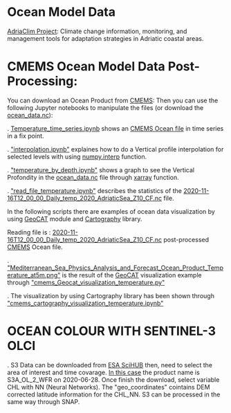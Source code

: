  # Ocean Model Data

[AdriaClim Project](https://www.italy-croatia.eu/web/adriaclim): Climate change information, monitoring, and management tools for adaptation strategies in Adriatic coastal areas.


  # CMEMS Ocean Model Data Post-Processing:

  You can download an Ocean Product from [CMEMS](https://resources.marine.copernicus.eu/?option=com_csw&task=results):
  Then you can use the following Jupyter notebooks to manipulate the files (or download the [ocean_data.nc](https://github.com/007-Ozalp/Ocean-Data-post-processing/blob/main/ocean_data.nc)):

. [Temperature_time_series.ipynb](https://github.com/007-Ozalp/Ocean-Data-post-processing/blob/main/Temperature_time_series.ipynb) shows an [CMEMS Ocean file](https://resources.marine.copernicus.eu/?option=com_csw&task=results) in time series in a fix point.

. ["interpolation.ipynb"](https://github.com/007-Ozalp/Ocean-Data-post-processing-xarray-graphs/blob/main/interpolation.ipynb) explaines how to do a Vertical profile interpolation for selected levels with using [numpy.interp](https://numpy.org/doc/stable/reference/generated/numpy.interp.html) function.

. ["temperature_by_depth.ipynb"](https://github.com/007-Ozalp/Ocean-Data-post-processing-xarray-graphs/blob/main/temperature_by_depth.ipynb) shows a graph to see the Vertical Profondity in the [ocean_data.nc](https://github.com/007-Ozalp/Ocean-Data-post-processing/blob/main/ocean_data.nc) file through [xarray](http://xarray.pydata.org/en/stable/generated/xarray.DataArray.html) function.

. ["read_file_temperature.ipynb"](https://github.com/007-Ozalp/Ocean-Data-post-processing/blob/main/read_file_temperature.ipynb) describes the statistics of the [2020-11-16T12_00_00_Daily_temp_2020_AdriaticSea_Z10_CF.nc](https://github.com/007-Ozalp/Ocean-Data-post-processing/blob/main/2020-11-16T12_00_00_Daily_temp_2020_AdriaticSea_Z10_CF.nc) file.

  In the following scripts there are examples of  ocean data visualization by using [GeoCAT](https://geocat.ucar.edu/pages/software.html) module and [Cartography](https://pypi.org/project/cartography/) library.

  Reading file is : [2020-11-16T12_00_00_Daily_temp_2020_AdriaticSea_Z10_CF.nc](https://github.com/007-Ozalp/Ocean-Data-post-processing/blob/main/2020-11-16T12_00_00_Daily_temp_2020_AdriaticSea_Z10_CF.nc) post-processed [CMEMS](https://resources.marine.copernicus.eu/?option=com_csw&task=results) Ocean file. 

. ["Mediterranean_Sea_Physics_Analysis_and_Forecast_Ocean_Product_Temperature_at5m.png"](https://github.com/007-Ozalp/Ocean-Data-post-processing/blob/main/Mediterranean_Sea_Physics_Analysis_and_Forecast_Ocean_Product_Temperature_at5m.png) is the result of the [GeoCAT](https://geocat.ucar.edu/) visualization example through ["cmems_Geocat_visualization_temperature.py"](https://github.com/007-Ozalp/Ocean-Data-post-processing/blob/main/cmems_Geocat_visualization_temperature.py) 

. The  visualization by using Cartography library has been shown through ["cmems_cartography_visualization_temperature.ipynb"](https://github.com/007-Ozalp/Ocean-Data-post-processing/blob/main/cmems_cartography_visualization_temperature.ipynb) 


# OCEAN COLOUR WITH SENTINEL-3 OLCI 

. S3 Data can be downloaded from [ESA SciHUB](https://coda.eumetsat.int/#/home) then, need to select the area of interest and time covarage. [In this case](https://github.com/007-Ozalp/Ocean-Data-post-processing/blob/main/s3_OceanColour_OLCI_chl_NeuralNetwork.ipynb) the product name is S3A_OL_2_WFR on 2020-06-28. 
Once finish the download, select variable CHL with NN (Neural Networks). The "geo_coordinates" cointains DEM corrected latitude information for the CHL_NN.
S3 can be processed in the same way through SNAP.

